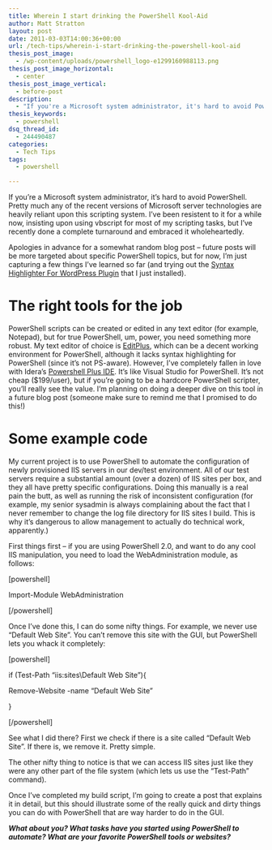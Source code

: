 ```yaml
---
title: Wherein I start drinking the PowerShell Kool-Aid
author: Matt Stratton
layout: post
date: 2011-03-03T14:00:36+00:00
url: /tech-tips/wherein-i-start-drinking-the-powershell-kool-aid
thesis_post_image:
  - /wp-content/uploads/powershell_logo-e1299160988113.png
thesis_post_image_horizontal:
  - center
thesis_post_image_vertical:
  - before-post
description:
  - "If you're a Microsoft system administrator, it's hard to avoid PowerShell. Pretty much any of the recent versions of Microsoft server technologies are heavily reliant upon this scripting system. I've been resistent to it for a while now, insisting upon using vbscript for most of my scripting tasks, but I've recently done a complete turnaround and embraced it wholeheartedly."
thesis_keywords:
  - powershell
dsq_thread_id:
  - 244490487
categories:
  - Tech Tips
tags:
  - powershell

---
```

If you&#8217;re a Microsoft system administrator, it&#8217;s hard to avoid PowerShell. Pretty much any of the recent versions of Microsoft server technologies are heavily reliant upon this scripting system. I&#8217;ve been resistent to it for a while now, insisting upon using vbscript for most of my scripting tasks, but I&#8217;ve recently done a complete turnaround and embraced it wholeheartedly.

Apologies in advance for a somewhat random blog post &#8211; future posts will be more targeted about specific PowerShell topics, but for now, I&#8217;m just capturing a few things I&#8217;ve learned so far (and trying out the <a href="http://www.wordpress-plugin.org/plugin/syntax-highlighter-for-wordpress-plugin/" target="_blank">Syntax Highlighter For WordPress Plugin</a> that I just installed).

# The right tools for the job

PowerShell scripts can be created or edited in any text editor (for example, Notepad), but for true PowerShell, um, power, you need something more robust. My text editor of choice is <a href="http://www.editplus.com/" target="_blank">EditPlus</a>, which can be a decent working environment for PowerShell, although it lacks syntax highlighting for PowerShell (since it&#8217;s not PS-aware). However, I&#8217;ve completely fallen in love with Idera&#8217;s <a href="http://www.idera.com/Products/PowerShell/PSP/" target="_blank">Powershell Plus IDE</a>. It&#8217;s like Visual Studio for PowerShell. It&#8217;s not cheap ($199/user), but if you&#8217;re going to be a hardcore PowerShell scripter, you&#8217;ll really see the value. I&#8217;m planning on doing a deeper dive on this tool in a future blog post (someone make sure to remind me that I promised to do this!)

# Some example code

My current project is to use PowerShell to automate the configuration of newly provisioned IIS servers in our dev/test environment. All of our test servers require a substantial amount (over a dozen) of IIS sites per box, and they all have pretty specific configurations. Doing this manually is a real pain the butt, as well as running the risk of inconsistent configuration (for example, my senior sysadmin is always complaining about the fact that I never remember to change the log file directory for IIS sites I build. This is why it&#8217;s dangerous to allow management to actually do technical work, apparently.)

First things first &#8211; if you are using PowerShell 2.0, and want to do any cool IIS manipulation, you need to load the WebAdministration module, as follows:

[powershell]
  
Import-Module WebAdministration
  
[/powershell]

Once I&#8217;ve done this, I can do some nifty things. For example, we never use &#8220;Default Web Site&#8221;. You can&#8217;t remove this site with the GUI, but PowerShell lets you whack it completely:

[powershell]
  
if (Test-Path &#8220;iis:sites\Default Web Site&#8221;){
  
Remove-Website -name &#8220;Default Web Site&#8221;
  
}
  
[/powershell]

See what I did there? First we check if there is a site called &#8220;Default Web Site&#8221;. If there is, we remove it. Pretty simple.

The other nifty thing to notice is that we can access IIS sites just like they were any other part of the file system (which lets us use the &#8220;Test-Path&#8221; command).

Once I&#8217;ve completed my build script, I&#8217;m going to create a post that explains it in detail, but this should illustrate some of the really quick and dirty things you can do with PowerShell that are way harder to do in the GUI.

**_What about you? What tasks have you started using PowerShell to automate? What are your favorite PowerShell tools or websites?_**